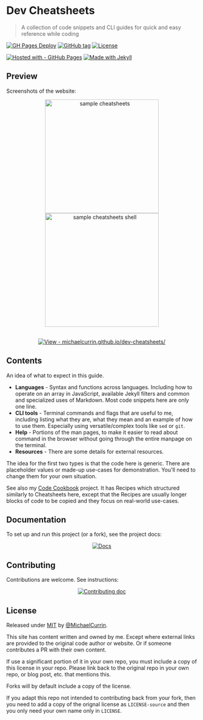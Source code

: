 # Dev Cheatsheets
> A collection of code snippets and CLI guides for quick and easy reference while coding

[![GH Pages Deploy](https://github.com/MichaelCurrin/dev-cheatsheets/workflows/GH%20Pages%20Deploy/badge.svg)](https://github.com/MichaelCurrin/dev-cheatsheets/actions?query=workflow:"GH+Pages+Deploy")
[![GitHub tag](https://img.shields.io/github/tag/MichaelCurrin/dev-cheatsheets?include_prereleases=&sort=semver&color=5d15a1)](https://github.com/MichaelCurrin/dev-cheatsheets/releases/)
[![License](https://img.shields.io/badge/License-MIT-5d15a1)](#license)

[![Hosted with - GitHub Pages](https://img.shields.io/badge/Hosted_with-GitHub_Pages-5d15a1?logo=github&logoColor=white)](https://pages.github.com/)
[![Made with Jekyll](https://img.shields.io/badge/Jekyll-4-5d15a1.svg?logo=jekyll)](https://jekyllrb.com)


## Preview

Screenshots of the website:

<div align="center">
    <a href="https://michaelcurrin.github.io/dev-cheatsheets/cheatsheets/">
        <img src="/sample-cheatsheets.png" height="300"
            alt="sample cheatsheets"
            title="Go to Cheatsheets homepage"/>
    </a>
    <a href="https://michaelcurrin.github.io/dev-cheatsheets/cheatsheets/shell/">
        <img src="/sample-shell.png" height="300"
            alt="sample cheatsheets shell"
            title="Go to Shell cheatsheet"/>
    </a>
</div>

<br>

<div align="center">

[![View - michaelcurrin.github.io/dev-cheatsheets/](https://img.shields.io/static/v1?label=View+site&message=Dev+Cheatsheets&color=2ea44f&style=for-the-badge)](michaelcurrin.github.io/dev-cheatsheets/)

</div>


## Contents

An idea of what to expect in this guide.

- **Languages** - Syntax and functions across languages. Including how to operate on an array in JavaScript, available Jekyll filters and common and specialized uses of Markdown. Most code snippets here are only one line.
- **CLI tools** - Terminal commands and flags that are useful to me, including listing what they are, what they mean and an example of how to use them. Especially using versatile/complex tools like `sed` or `git`.
- **Help** - Portions of the man pages, to make it easier to read about command in the browser without going through the entire manpage on the terminal.
- **Resources** - There are some details for external resources.

The idea for the first two types is that the code here is generic. There are placeholder values or made-up use-cases for demonstration. You'll need to change them for your own situation.

See also my [Code Cookbook](https://michaelcurrin.github.io/code-cookbook/) project. It has Recipes which structured similarly to Cheatsheets here, except that the Recipes are usually longer blocks of code to be copied and they focus on real-world use-cases.


## Documentation

To set up and run this project (or a fork), see the project docs:

<div align="center">

[![Docs](https://img.shields.io/badge/View-Project_docs-5d15a1?style=for-the-badge)](/docs/)

</div>


## Contributing

Contributions are welcome. See instructions:

<div align="center">

[![Contributing doc](https://img.shields.io/badge/View-Contributing-5d15a1?style=for-the-badge)](/CONTRIBUTING.md)

</div>


## License

Released under [MIT](/LICENSE) by [@MichaelCurrin](https://github.com/MichaelCurrin/dev-cheatsheets).

This site has content written and owned by me. Except where external links are provided to the original code author or website. Or if someone contributes a PR with their own content.

If use a significant portion of it in your own repo, you must include a copy of this license in your repo. Please link back to the original repo in your own repo, or blog post, etc. that mentions this.

Forks will by default include a copy of the license.

If you adapt this repo not intended to contributing back from your fork, then you need to add a copy of the orignal license as `LICENSE-source` and then you only need your own name only in `LICENSE`.
